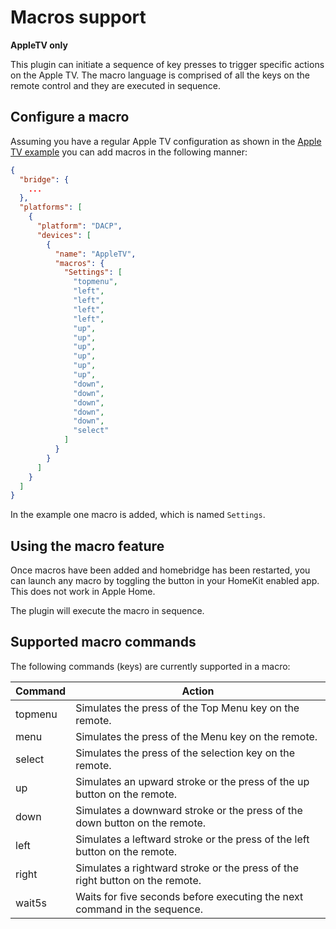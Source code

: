 # Macros support

**AppleTV only**

This plugin can initiate a sequence of key presses to trigger specific actions on the Apple TV. The macro language is comprised of all the keys on
the remote control and they are executed in sequence.

## Configure a macro

Assuming you have a regular Apple TV configuration as shown in the [Apple TV example](../../examples/appletv) you can add macros in the following manner:

```json
{
  "bridge": {
    ...
  },
  "platforms": [
    {
      "platform": "DACP",
      "devices": [
        {
          "name": "AppleTV",
          "macros": {
            "Settings": [
              "topmenu", 
              "left", 
              "left", 
              "left", 
              "left", 
              "up", 
              "up", 
              "up", 
              "up", 
              "up", 
              "up", 
              "down", 
              "down", 
              "down", 
              "down", 
              "down",
              "select"
            ]
          }
        }
      ]
    }
  ]
}
```

In the example one macro is added, which is named `Settings`.

## Using the macro feature

Once macros have been added and homebridge has been restarted, you can launch any macro by toggling the button in your HomeKit enabled app. This does not work in Apple Home.

The plugin will execute the macro in sequence.

## Supported macro commands

The following commands (keys) are currently supported in a macro:

| Command | Action |
|---|---|
| topmenu | Simulates the press of the Top Menu key on the remote. |
| menu | Simulates the press of the Menu key on the remote. |
| select | Simulates the press of the selection key on the remote. |
| up | Simulates an upward stroke or the press of the up button on the remote. |
| down | Simulates a downward stroke or the press of the down button on the remote. |
| left | Simulates a leftward stroke or the press of the left button on the remote. |
| right | Simulates a rightward stroke or the press of the right button on the remote. |
| wait5s | Waits for five seconds before executing the next command in the sequence. |


